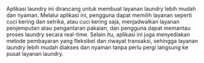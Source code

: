 Aplikasi laundry ini dirancang untuk membuat layanan laundry lebih mudah dan nyaman. Melalui aplikasi ini, pengguna dapat memilih layanan seperti cuci kering dan setrika, atau cuci kering saja, menjadwalkan layanan penjemputan atau pengantaran pakaian, dan pengguna dapat memantau proses laundry secara real-time. Selain itu, aplikasi ini juga menyediakan metode pembayaran yang fleksibel dan riwayat transaksi, sehingga layanan laundry lebih mudah diakses dan nyaman tanpa perlu pergi langsung ke pusat layanan laundry.
